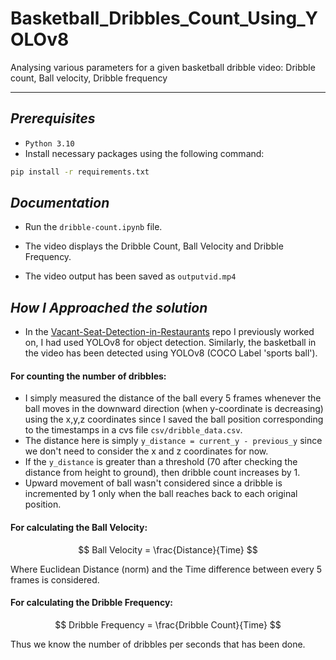 # Basketball_Dribbles_Count_Using_YOLOv8
Analysing various parameters for a given basketball dribble video: Dribble count, Ball velocity, Dribble frequency

----------
*Prerequisites*
-------------
- `Python 3.10` 
- Install necessary packages using the following command:
```bash
pip install -r requirements.txt
````

*Documentation*
-------------
- Run the `dribble-count.ipynb` file.

- The video displays the Dribble Count, Ball Velocity and Dribble Frequency.
- The video output has been saved as `outputvid.mp4`

*How I Approached the solution*
-------------
- In the [Vacant-Seat-Detection-in-Restaurants](https://github.com/siddhi-lipare/Vacant-Seat-Detection-in-Restaurants) repo I previously worked on, I had used YOLOv8 for object detection. Similarly, the basketball in the video has been detected using YOLOv8 (COCO Label 'sports ball').
  
#### For counting the number of dribbles:
- I simply measured the distance of the ball every 5 frames whenever the ball moves in the downward direction (when y-coordinate is decreasing) using the x,y,z coordinates since I saved the ball position corresponding to the timestamps in a cvs file `csv/dribble_data.csv`.
- The distance here is simply `y_distance = current_y - previous_y` since we don't need to consider the x and z coordinates for now.
-  If the `y_distance` is greater than a threshold (70 after checking the distance from height to ground), then dribble count increases by 1.
-  Upward movement of ball wasn't considered since a dribble is incremented by 1 only when the ball reaches back to each original position.

#### For calculating the Ball Velocity:

$$
Ball Velocity = \frac{Distance}{Time}
$$


Where Euclidean Distance (norm) and the Time difference between every 5 frames is considered.

#### For calculating the Dribble Frequency:
$$
Dribble Frequency = \frac{Dribble Count}{Time}
$$

Thus we know the number of dribbles per seconds that has been done.
